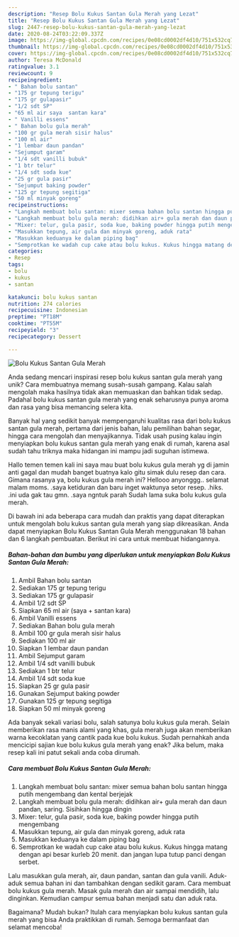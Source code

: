 ```yaml
---
description: "Resep Bolu Kukus Santan Gula Merah yang Lezat"
title: "Resep Bolu Kukus Santan Gula Merah yang Lezat"
slug: 2447-resep-bolu-kukus-santan-gula-merah-yang-lezat
date: 2020-08-24T03:22:09.337Z
image: https://img-global.cpcdn.com/recipes/0e08cd0002df4d10/751x532cq70/bolu-kukus-santan-gula-merah-foto-resep-utama.jpg
thumbnail: https://img-global.cpcdn.com/recipes/0e08cd0002df4d10/751x532cq70/bolu-kukus-santan-gula-merah-foto-resep-utama.jpg
cover: https://img-global.cpcdn.com/recipes/0e08cd0002df4d10/751x532cq70/bolu-kukus-santan-gula-merah-foto-resep-utama.jpg
author: Teresa McDonald
ratingvalue: 3.1
reviewcount: 9
recipeingredient:
- " Bahan bolu santan"
- "175 gr tepung terigu"
- "175 gr gulapasir"
- "1/2 sdt SP"
- "65 ml air saya  santan kara"
- " Vanilli essens"
- " Bahan bolu gula merah"
- "100 gr gula merah sisir halus"
- "100 ml air"
- "1 lembar daun pandan"
- "Sejumput garam"
- "1/4 sdt vanilli bubuk"
- "1 btr telur"
- "1/4 sdt soda kue"
- "25 gr gula pasir"
- "Sejumput baking powder"
- "125 gr tepung segitiga"
- "50 ml minyak goreng"
recipeinstructions:
- "Langkah membuat bolu santan: mixer semua bahan bolu santan hingga putih mengembang dan kental berjejak"
- "Langkah membuat bolu gula merah: didihkan air+ gula merah dan daun pandan, saring. Sisihkan hingga dingin"
- "Mixer: telur, gula pasir, soda kue, baking powder hingga putih mengembang"
- "Masukkan tepung, air gula dan minyak goreng, aduk rata"
- "Masukkan keduanya ke dalam piping bag"
- "Semprotkan ke wadah cup cake atau bolu kukus. Kukus hingga matang dengan api besar kurleb 20 menit. dan jangan lupa tutup panci dengan serbet."
categories:
- Resep
tags:
- bolu
- kukus
- santan

katakunci: bolu kukus santan 
nutrition: 274 calories
recipecuisine: Indonesian
preptime: "PT18M"
cooktime: "PT55M"
recipeyield: "3"
recipecategory: Dessert

---
```



![Bolu Kukus Santan Gula Merah](https://img-global.cpcdn.com/recipes/0e08cd0002df4d10/751x532cq70/bolu-kukus-santan-gula-merah-foto-resep-utama.jpg)

Anda sedang mencari inspirasi resep bolu kukus santan gula merah yang unik? Cara membuatnya memang susah-susah gampang. Kalau salah mengolah maka hasilnya tidak akan memuaskan dan bahkan tidak sedap. Padahal bolu kukus santan gula merah yang enak seharusnya punya aroma dan rasa yang bisa memancing selera kita.

Banyak hal yang sedikit banyak mempengaruhi kualitas rasa dari bolu kukus santan gula merah, pertama dari jenis bahan, lalu pemilihan bahan segar, hingga cara mengolah dan menyajikannya. Tidak usah pusing kalau ingin menyiapkan bolu kukus santan gula merah yang enak di rumah, karena asal sudah tahu triknya maka hidangan ini mampu jadi suguhan istimewa.

Hallo temen temen kali ini saya mau buat bolu kukus gula merah yg di jamin anti gagal dan mudah banget buatnya kalo gitu simak dulu resep dan cara. Gimana rasanya ya, bolu kukus gula merah ini? Hellooo anyonggg.. selamat malam moms. .saya ketiduran dan baru inget waktunya setor resep. .hiks. .ini uda gak tau gmn. .saya ngntuk parah Sudah lama suka bolu kukus gula merah.


Di bawah ini ada beberapa cara mudah dan praktis yang dapat diterapkan untuk mengolah bolu kukus santan gula merah yang siap dikreasikan. Anda dapat menyiapkan Bolu Kukus Santan Gula Merah menggunakan 18 bahan dan 6 langkah pembuatan. Berikut ini cara untuk membuat hidangannya.

<!--inarticleads1-->

##### Bahan-bahan dan bumbu yang diperlukan untuk menyiapkan Bolu Kukus Santan Gula Merah:

1. Ambil  Bahan bolu santan
1. Sediakan 175 gr tepung terigu
1. Sediakan 175 gr gulapasir
1. Ambil 1/2 sdt SP
1. Siapkan 65 ml air (saya + santan kara)
1. Ambil  Vanilli essens
1. Sediakan  Bahan bolu gula merah
1. Ambil 100 gr gula merah sisir halus
1. Sediakan 100 ml air
1. Siapkan 1 lembar daun pandan
1. Ambil Sejumput garam
1. Ambil 1/4 sdt vanilli bubuk
1. Sediakan 1 btr telur
1. Ambil 1/4 sdt soda kue
1. Siapkan 25 gr gula pasir
1. Gunakan Sejumput baking powder
1. Gunakan 125 gr tepung segitiga
1. Siapkan 50 ml minyak goreng


Ada banyak sekali variasi bolu, salah satunya bolu kukus gula merah. Selain memberikan rasa manis alami yang khas, gula merah juga akan memberikan warna kecoklatan yang cantik pada kue bolu kukus. Sudah pernahkah anda mencicipi sajian kue bolu kukus gula merah yang enak? Jika belum, maka resep kali ini patut sekali anda coba dirumah. 

<!--inarticleads2-->

##### Cara membuat Bolu Kukus Santan Gula Merah:

1. Langkah membuat bolu santan: mixer semua bahan bolu santan hingga putih mengembang dan kental berjejak
1. Langkah membuat bolu gula merah: didihkan air+ gula merah dan daun pandan, saring. Sisihkan hingga dingin
1. Mixer: telur, gula pasir, soda kue, baking powder hingga putih mengembang
1. Masukkan tepung, air gula dan minyak goreng, aduk rata
1. Masukkan keduanya ke dalam piping bag
1. Semprotkan ke wadah cup cake atau bolu kukus. Kukus hingga matang dengan api besar kurleb 20 menit. dan jangan lupa tutup panci dengan serbet.


Lalu masukkan gula merah, air, daun pandan, santan dan gula vanili. Aduk-aduk semua bahan ini dan tambahkan dengan sedikit garam. Cara membuat bolu kukus gula merah. Masak gula merah dan air sampai mendidih, lalu dinginkan. Kemudian campur semua bahan menjadi satu dan aduk rata. 

Bagaimana? Mudah bukan? Itulah cara menyiapkan bolu kukus santan gula merah yang bisa Anda praktikkan di rumah. Semoga bermanfaat dan selamat mencoba!
